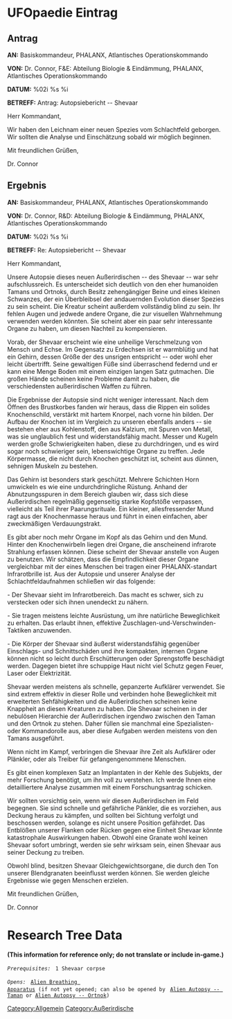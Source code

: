 # UFOpaedie Eintrag

## Antrag

**AN:** Basiskommandeur, PHALANX, Atlantisches Operationskommando

**VON:** Dr. Connor, F&E: Abteilung Biologie & Eindämmung, PHALANX,
Atlantisches Operationskommando

**DATUM:** %02i %s %i

**BETREFF:** Antrag: Autopsiebericht -- Shevaar

Herr Kommandant,

Wir haben den Leichnam einer neuen Spezies vom Schlachtfeld geborgen.
Wir sollten die Analyse und Einschätzung sobald wir möglich beginnen.

Mit freundlichen Grüßen,

Dr. Connor

## Ergebnis

**AN:** Basiskommandeur, PHALANX, Atlantisches Operationskommando

**VON:** Dr. Connor, R&D: Abteilung Biologie & Eindämmung, PHALANX,
Atlantisches Operationskommando

**DATUM:** %02i %s %i

**BETREFF:** Re: Autopsiebericht -- Shevaar

Herr Kommandant,

Unsere Autopsie dieses neuen Außerirdischen -- des Shevaar -- war sehr
aufschlussreich. Es unterscheidet sich deutlich von den eher humanoiden
Tamans und Ortnoks, durch Besitz zehengängiger Beine und eines kleinen
Schwanzes, der ein Überbleibsel der andauernden Evolution dieser Spezies
zu sein scheint. Die Kreatur scheint außerdem vollständig blind zu sein.
Ihr fehlen Augen und jedwede andere Organe, die zur visuellen
Wahrnehmung verwenden werden könnten. Sie scheint aber ein paar sehr
interessante Organe zu haben, um diesen Nachteil zu kompensieren.

Vorab, der Shevaar erscheint wie eine unheilige Verschmelzung von Mensch
und Echse. Im Gegensatz zu Erdechsen ist er warmblütig und hat ein
Gehirn, dessen Größe der des unsrigen entspricht -- oder wohl eher
leicht übertrifft. Seine gewaltigen Füße sind überraschend federnd und
er kann eine Menge Boden mit einem einzigen langen Satz gutmachen. Die
großen Hände scheinen keine Probleme damit zu haben, die verschiedensten
außerirdischen Waffen zu führen.

Die Ergebnisse der Autopsie sind nicht weniger interessant. Nach dem
Öffnen des Brustkorbes fanden wir heraus, dass die Rippen ein solides
Knochenschild, verstärkt mit hartem Knorpel, nach vorne hin bilden. Der
Aufbau der Knochen ist im Vergleich zu unseren ebenfalls anders -- sie
bestehen eher aus Kohlenstoff, den aus Kalzium, mit Spuren von Metall,
was sie unglaublich fest und widerstandsfähig macht. Messer und Kugeln
werden große Schwierigkeiten haben, diese zu durchdringen, und es wird
sogar noch schwieriger sein, lebenswichtige Organe zu treffen. Jede
Körpermasse, die nicht durch Knochen geschützt ist, scheint aus dünnen,
sehnigen Muskeln zu bestehen.

Das Gehirn ist besonders stark geschützt. Mehrere Schichten Horn
umwickeln es wie eine undurchdringliche Rüstung. Anhand der
Abnutzungsspuren in dem Bereich glauben wir, dass sich diese
Außerirdischen regelmäßig gegenseitig starke Kopfstöße verpassen,
vielleicht als Teil ihrer Paarungsrituale. Ein kleiner, allesfressender
Mund ragt aus der Knochenmasse heraus und führt in einen einfachen, aber
zweckmäßigen Verdauungstrakt.

Es gibt aber noch mehr Organe im Kopf als das Gehirn und den Mund.
Hinter den Knochenwirbeln liegen drei Organe, die anscheinend infrarote
Strahlung erfassen können. Diese scheint der Shevaar anstelle von Augen
zu benutzen. Wir schätzen, dass die Empfindlichkeit dieser Organe
vergleichbar mit der eines Menschen bei tragen einer PHALANX-standart
Infrarotbrille ist. Aus der Autopsie und unserer Analyse der
Schlachtfeldaufnahmen schließen wir das folgende:

\- Der Shevaar sieht im Infrarotbereich. Das macht es schwer, sich zu
verstecken oder sich ihnen unendeckt zu nähern.

\- Sie tragen meistens leichte Ausrüstung, um ihre natürliche
Beweglichkeit zu erhalten. Das erlaubt ihnen, effektive
Zuschlagen-und-Verschwinden-Taktiken anzuwenden.

\- Die Körper der Shevaar sind äußerst widerstandsfähig gegenüber
Einschlags- und Schnittschäden und ihre kompakten, internen Organe
können nicht so leicht durch Erschütterungen oder Sprengstoffe
beschädigt werden. Dagegen bietet ihre schuppige Haut nicht viel Schutz
gegen Feuer, Laser oder Elektrizität.

Shevaar werden meistens als schnelle, gepanzerte Aufklärer verwendet.
Sie sind extrem effektiv in dieser Rolle und verbinden hohe
Beweglichkeit mit erweiterten Sehfähigkeiten und die Außerirdischen
scheinen keine Knappheit an diesen Kreaturen zu haben. Die Shevaar
scheinen in der nebulösen Hierarchie der Außerirdischen irgendwo
zwischen den Taman und den Ortnok zu stehen. Daher füllen sie manchmal
eine Spezialisten- oder Kommandorolle aus, aber diese Aufgaben werden
meistens von den Tamans ausgeführt.

Wenn nicht im Kampf, verbringen die Shevaar ihre Zeit als Aufklärer oder
Plänkler, oder als Treiber für gefangengenommene Menschen.

Es gibt einen komplexen Satz an Implantaten in der Kehle des Subjekts,
der mehr Forschung benötigt, um ihn voll zu verstehen. Ich werde Ihnen
eine detailliertere Analyse zusammen mit einem Forschungsantrag
schicken.

Wir sollten vorsichtig sein, wenn wir diesen Außerirdischen im Feld
begegnen. Sie sind schnelle und gefährliche Pänkler, die es vorziehen,
aus Deckung heraus zu kämpfen, und sollten bei Sichtung verfolgt und
beschossen werden, solange es nicht unsere Position gefährdet. Das
Entblößen unserer Flanken oder Rücken gegen eine Einheit Shevaar könnte
katastrophale Auswirkungen haben. Obwohl eine Granate wohl keinen
Shevaar sofort umbringt, werden sie sehr wirksam sein, einen Shevaar aus
seiner Deckung zu treiben.

Obwohl blind, besitzen Shevaar Gleichgewichtsorgane, die durch den Ton
unserer Blendgranaten beeinflusst werden können. Sie werden gleiche
Ergebnisse wie gegen Menschen erzielen.

Mit freundlichen Grüßen,

Dr. Connor

# Research Tree Data

**(This information for reference only; do not translate or include
in-game.)**

*`Prerequisites:`*
` 1 Shevaar corpse`

*`Opens:`*
` `[`Alien Breathing Apparatus`](Research/Alien_Breathing_Apparatus "wikilink")` (if not yet opened; can also be opened by`
` `[`Alien Autopsy -- Taman`](Aliens/Taman "wikilink")` or `[`Alien Autopsy -- Ortnok`](Aliens/Ortnok "wikilink")`)`

[Category:Allgemein](Category:Allgemein "wikilink")
[Category:Außerirdische](Category:Außerirdische "wikilink")